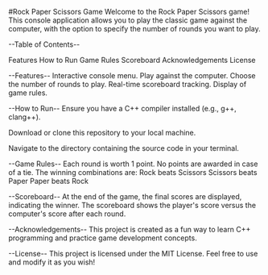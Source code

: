 #Rock Paper Scissors Game Welcome to the Rock Paper Scissors game! This console application allows you to play the classic game against the computer, with the option to specify the number of rounds you want to play.

--Table of Contents--

Features How to Run Game Rules Scoreboard Acknowledgements License

--Features-- Interactive console menu. Play against the computer. Choose the number of rounds to play. Real-time scoreboard tracking. Display of game rules.

--How to Run-- Ensure you have a C++ compiler installed (e.g., g++, clang++).

Download or clone this repository to your local machine.

Navigate to the directory containing the source code in your terminal.

--Game Rules-- Each round is worth 1 point. No points are awarded in case of a tie. The winning combinations are: Rock beats Scissors Scissors beats Paper Paper beats Rock

--Scoreboard-- At the end of the game, the final scores are displayed, indicating the winner. The scoreboard shows the player's score versus the computer's score after each round.

--Acknowledgements-- This project is created as a fun way to learn C++ programming and practice game development concepts.

--License-- This project is licensed under the MIT License. Feel free to use and modify it as you wish!
